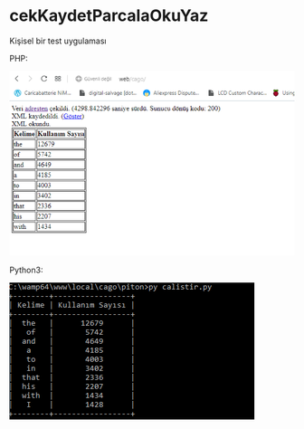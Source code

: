 # cekKaydetParcalaOkuYaz
Kişisel bir test uygulaması

PHP:

![Alt text](önizlemeler/Adsız.png "PHP ile uygulama")

Python3:

![Alt text](önizlemeler/Adsız2.png "Python ile uygulama")

